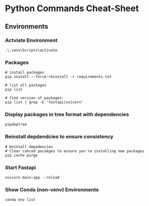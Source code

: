 # Python Commands Cheat-Sheet

## Environments

### Actviate Environment
```
.\.venv\Scripts\activate
```

### Packages
```
# install packages
pip install --force-reinstall -r requirements.txt

# list all packages
pip list

# find version of packages:
pip list | grep -E 'fastapi|uvicorn'
```

### Display packages in tree format with dependencies
```
pipdeptree
```




### Reinstall depdendcies to ensure consistency
```
# Unintall depedencies
# Clear cahced pacakges to ensure you're installing new packages
pip cache purge
```
### Start Fastapi 
```
uvicorn main:app --reload
```

### Show Conda (non-venv) Environments

```
conda env list
```

